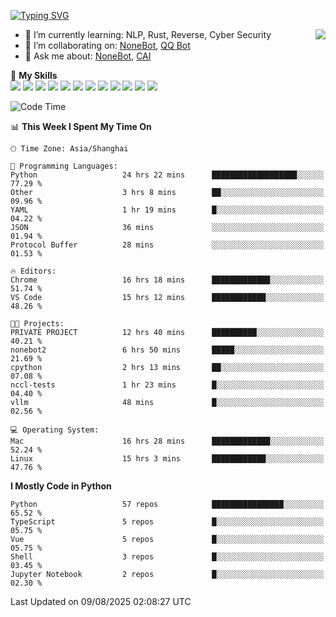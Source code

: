 [![Typing SVG](https://readme-typing-svg.herokuapp.com?size=25&duration=2500&color=8C43EA&vCenter=true&width=200&height=40&lines=Hi+there+%F0%9F%91%8B%F0%9F%8F%BB;I'm+yanyongyu)](https://git.io/typing-svg)

<a href="#">
  <img align="right" src="https://github-readme-stats.vercel.app/api?username=yanyongyu&count_private=true&show_icons=true&bg_color=15,f2f7fd,E0EAFC" />
</a>

- 🌱 I’m currently learning: NLP, Rust, Reverse, Cyber Security
- 👯 I’m collaborating on: [NoneBot](https://github.com/nonebot), [QQ Bot](https://github.com/Mrs4s/go-cqhttp)
- 💬 Ask me about: [NoneBot](https://github.com/nonebot), [CAI](https://github.com/cscs181/CAI)

🌟 **My Skills**  
![](https://img.shields.io/badge/-Python-3e74a2?style=flat-square&logo=Python&logoColor=fff)
![](https://img.shields.io/badge/-TypeScript-3178C6?style=flat-square&logo=TypeScript&logoColor=fff)
![](https://img.shields.io/badge/-Vue-4fc08d?style=flat-square&logo=Vue.js&logoColor=fff)
![](https://img.shields.io/badge/-React-2d98ce?style=flat-square&logo=React&logoColor=fff)
![](https://img.shields.io/badge/-FastAPI-009688?style=flat-square&logo=FastAPI&logoColor=fff)
![](https://img.shields.io/badge/-Linux-000000?style=flat-square&logo=Linux&logoColor=fff)
![](https://img.shields.io/badge/-Docker-2496ED?style=flat-square&logo=Docker&logoColor=fff)
![](https://img.shields.io/badge/-Kubernetes-326CE5?style=flat-square&logo=Kubernetes&logoColor=fff)
![](https://img.shields.io/badge/-GitHub%20Actions-2088FF?style=flat-square&logo=GitHubActions&logoColor=fff)
![](https://img.shields.io/badge/-PostgreSQL-4169E1?style=flat-square&logo=PostgreSQL&logoColor=fff)
![](https://img.shields.io/badge/-Redis-DC382D?style=flat-square&logo=Redis&logoColor=fff)
![](https://img.shields.io/badge/-MongoDB-47A248?style=flat-square&logo=MongoDB&logoColor=fff)

<!--START_SECTION:waka-->
![Code Time](http://img.shields.io/badge/Code%20Time-7%2C819%20hrs%2052%20mins-blue)

📊 **This Week I Spent My Time On** 

```text
🕑︎ Time Zone: Asia/Shanghai

💬 Programming Languages: 
Python                   24 hrs 22 mins      ███████████████████░░░░░░   77.29 % 
Other                    3 hrs 8 mins        ██░░░░░░░░░░░░░░░░░░░░░░░   09.96 % 
YAML                     1 hr 19 mins        █░░░░░░░░░░░░░░░░░░░░░░░░   04.22 % 
JSON                     36 mins             ░░░░░░░░░░░░░░░░░░░░░░░░░   01.94 % 
Protocol Buffer          28 mins             ░░░░░░░░░░░░░░░░░░░░░░░░░   01.53 % 

🔥 Editors: 
Chrome                   16 hrs 18 mins      █████████████░░░░░░░░░░░░   51.74 % 
VS Code                  15 hrs 12 mins      ████████████░░░░░░░░░░░░░   48.26 % 

🐱‍💻 Projects: 
PRIVATE PROJECT          12 hrs 40 mins      ██████████░░░░░░░░░░░░░░░   40.21 % 
nonebot2                 6 hrs 50 mins       █████░░░░░░░░░░░░░░░░░░░░   21.69 % 
cpython                  2 hrs 13 mins       ██░░░░░░░░░░░░░░░░░░░░░░░   07.08 % 
nccl-tests               1 hr 23 mins        █░░░░░░░░░░░░░░░░░░░░░░░░   04.40 % 
vllm                     48 mins             █░░░░░░░░░░░░░░░░░░░░░░░░   02.56 % 

💻 Operating System: 
Mac                      16 hrs 28 mins      █████████████░░░░░░░░░░░░   52.24 % 
Linux                    15 hrs 3 mins       ████████████░░░░░░░░░░░░░   47.76 % 
```

**I Mostly Code in Python** 

```text
Python                   57 repos            ████████████████░░░░░░░░░   65.52 % 
TypeScript               5 repos             █░░░░░░░░░░░░░░░░░░░░░░░░   05.75 % 
Vue                      5 repos             █░░░░░░░░░░░░░░░░░░░░░░░░   05.75 % 
Shell                    3 repos             █░░░░░░░░░░░░░░░░░░░░░░░░   03.45 % 
Jupyter Notebook         2 repos             █░░░░░░░░░░░░░░░░░░░░░░░░   02.30 % 
```




 Last Updated on 09/08/2025 02:08:27 UTC
<!--END_SECTION:waka-->
